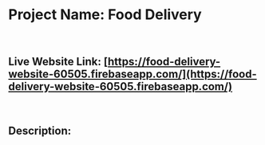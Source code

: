 # Project Name: Food Delivery

<br>

## Live Website Link: [https://food-delivery-website-60505.firebaseapp.com/](https://food-delivery-website-60505.firebaseapp.com/)

<br>

## Description:

